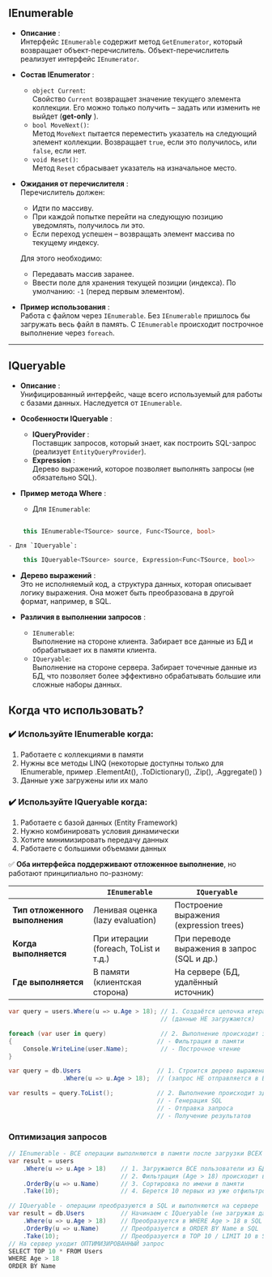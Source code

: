 
## IEnumerable

- **Описание** :  
    Интерфейс `IEnumerable` содержит метод `GetEnumerator`, который возвращает объект-перечислитель. Объект-перечислитель реализует интерфейс `IEnumerator`.
    
- **Состав IEnumerator** :
    
    - `object Current`:  
        Свойство `Current` возвращает значение текущего элемента коллекции. Его можно только получить – задать или изменить не выйдет (**get-only** ).
    - `bool MoveNext()`:  
        Метод `MoveNext` пытается переместить указатель на следующий элемент коллекции. Возвращает `true`, если это получилось, или `false`, если нет.
    - `void Reset()`:  
        Метод `Reset` сбрасывает указатель на изначальное место.
- **Ожидания от перечислителя** :  
    Перечислитель должен:
    
    - Идти по массиву.
    - При каждой попытке перейти на следующую позицию уведомлять, получилось ли это.
    - Если переход успешен – возвращать элемент массива по текущему индексу.
    
    Для этого необходимо:
    
    - Передавать массив заранее.
    - Ввести поле для хранения текущей позиции (индекса). По умолчанию: `-1` (перед первым элементом).
- **Пример использования** :  
    Работа с файлом через `IEnumerable`. Без `IEnumerable` пришлось бы загружать весь файл в память. С `IEnumerable` происходит построчное выполнение через `foreach`.
    

---

## IQueryable

- **Описание** :  
    Унифицированный интерфейс, чаще всего используемый для работы с базами данных. Наследуется от `IEnumerable`.
    
- **Особенности IQueryable** :
    
    - **IQueryProvider** :  
        Поставщик запросов, который знает, как построить SQL-запрос (реализует `EntityQueryProvider`).
    - **Expression** :  
        Дерево выражений, которое позволяет выполнять запросы (не обязательно SQL).
- **Пример метода Where** :
    
    - Для `IEnumerable`:
```csharp
	
	this IEnumerable<TSource> source, Func<TSource, bool>
```
    - Для `IQueryable`:
        
```csharp
	this IQueryable<TSource> source, Expression<Func<TSource, bool>>
```

- **Дерево выражений** :  
    Это не исполняемый код, а структура данных, которая описывает логику выражения. Она может быть преобразована в другой формат, например, в SQL.
    
- **Различия в выполнении запросов** :
    
    - `IEnumerable`:  
        Выполнение на стороне клиента. Забирает все данные из БД и обрабатывает их в памяти клиента.
    - `IQueryable`:  
        Выполнение на стороне сервера. Забирает точечные данные из БД, что позволяет более эффективно обрабатывать большие или сложные наборы данных.


## Когда что использовать?


### ✔️ Используйте IEnumerable когда:

1. Работаете с коллекциями в памяти
2. Нужны все методы LINQ (некоторые доступны только для IEnumerable, пример .ElementAt(), .ToDictionary(), .Zip(), .Aggregate() )
3. Данные уже загружены или их мало
    

### ✔️ Используйте IQueryable когда:

1. Работаете с базой данных (Entity Framework)
2. Нужно комбинировать условия динамически
3. Хотите минимизировать передачу данных
4. Работаете с большими объемами данных



✅ **Оба интерфейса поддерживают отложенное выполнение**, но работают принципиально по-разному:

|                                | `IEnumerable`                         | `IQueryable`                                |
| ------------------------------ | ------------------------------------- | ------------------------------------------- |
| **Тип отложенного выполнения** | Ленивая оценка (lazy evaluation)      | Построение выражения (expression trees)     |
| **Когда выполняется**          | При итерации (foreach, ToList и т.д.) | При переводе выражения в запрос (SQL и др.) |
| **Где выполняется**            | В памяти (клиентская сторона)         | На сервере (БД, удалённый источник)         |

```csharp
var query = users.Where(u => u.Age > 18); // 1. Создаётся цепочка итераторов
                                          // (данные НЕ загружаются)

foreach (var user in query)               // 2. Выполнение происходит здесь:
{                                        // - Фильтрация в памяти
    Console.WriteLine(user.Name);         // - Построчное чтение
}
```

```csharp
var query = db.Users                     // 1. Строится дерево выражений
               .Where(u => u.Age > 18);  // (запрос НЕ отправляется в БД)

var results = query.ToList();            // 2. Выполнение происходит здесь:
                                         // - Генерация SQL
                                         // - Отправка запроса
                                         // - Получение результатов
```

### Оптимизация запросов

```csharp
// IEnumerable - ВСЕ операции выполняются в памяти после загрузки ВСЕХ данных
var result = users
    .Where(u => u.Age > 18)    // 1. Загружаются ВСЕ пользователи из БД
                               // 2. Фильтрация (Age > 18) происходит в памяти
    .OrderBy(u => u.Name)      // 3. Сортировка по имени в памяти
    .Take(10);                 // 4. Берется 10 первых из уже отфильтрованных

// IQueryable - операции преобразуются в SQL и выполняются на сервере
var result = db.Users          // Начинаем с IQueryable (не загружая данные)
    .Where(u => u.Age > 18)    // Преобразуется в WHERE Age > 18 в SQL
    .OrderBy(u => u.Name)      // Преобразуется в ORDER BY Name в SQL
    .Take(10);                 // Преобразуется в TOP 10 / LIMIT 10 в SQL
// На сервер уходит ОПТИМИЗИРОВАННЫЙ запрос
SELECT TOP 10 * FROM Users 
WHERE Age > 18 
ORDER BY Name
```